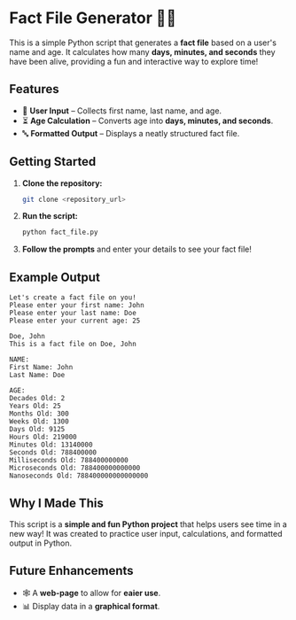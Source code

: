 # Fact File Generator 📄✨  

This is a simple Python script that generates a **fact file** based on a user's name and age. It calculates how many **days, minutes, and seconds** they have been alive, providing a fun and interactive way to explore time!  

## Features  

- 📝 **User Input** – Collects first name, last name, and age.  
- ⏳ **Age Calculation** – Converts age into **days, minutes, and seconds**.  
- 🔤 **Formatted Output** – Displays a neatly structured fact file.  

## Getting Started  

1. **Clone the repository:**  
   ```bash
   git clone <repository_url>
   ```  
2. **Run the script:**  
   ```bash
   python fact_file.py
   ```  
3. **Follow the prompts** and enter your details to see your fact file!  

## Example Output  

```
Let's create a fact file on you!  
Please enter your first name: John  
Please enter your last name: Doe  
Please enter your current age: 25  

Doe, John
This is a fact file on Doe, John

NAME:
First Name: John
Last Name: Doe

AGE:
Decades Old: 2
Years Old: 25
Months Old: 300
Weeks Old: 1300
Days Old: 9125
Hours Old: 219000
Minutes Old: 13140000
Seconds Old: 788400000
Milliseconds Old: 788400000000
Microseconds Old: 788400000000000
Nanoseconds Old: 788400000000000000 
```  

## Why I Made This  

This script is a **simple and fun Python project** that helps users see time in a new way! It was created to practice user input, calculations, and formatted output in Python.  

## Future Enhancements  
- 🕸️ A **web-page** to allow for **eaier use**.
- 📊 Display data in a **graphical format**.  
